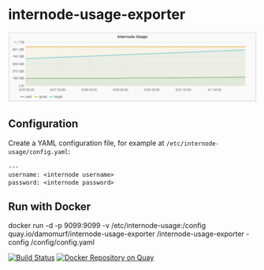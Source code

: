 # internode-usage-exporter

![Grafana Screenshot](./docs/screenshot.png)


## Configuration

Create a YAML configuration file, for example at ```/etc/internode-usage/config.yaml```:

```
---
username: <internode username>
password: <internode password>
```

## Run with Docker

docker run -d -p 9099:9099 -v /etc/internode-usage:/config quay.io/damomurf/internode-usage-exporter /internode-usage-exporter -config /config/config.yaml

[![Build Status](https://ci.murf.org/api/badges/damian/internode-usage-exporter/status.svg)](https://ci.murf.org/damian/internode-usage-exporter)
[![Docker Repository on Quay](https://quay.io/repository/damomurf/internode-usage-exporter/status?token=23aa85f4-3700-4a9e-8925-882b59e5c652 "Docker Repository on Quay")](https://quay.io/repository/damomurf/internode-usage-exporter)

